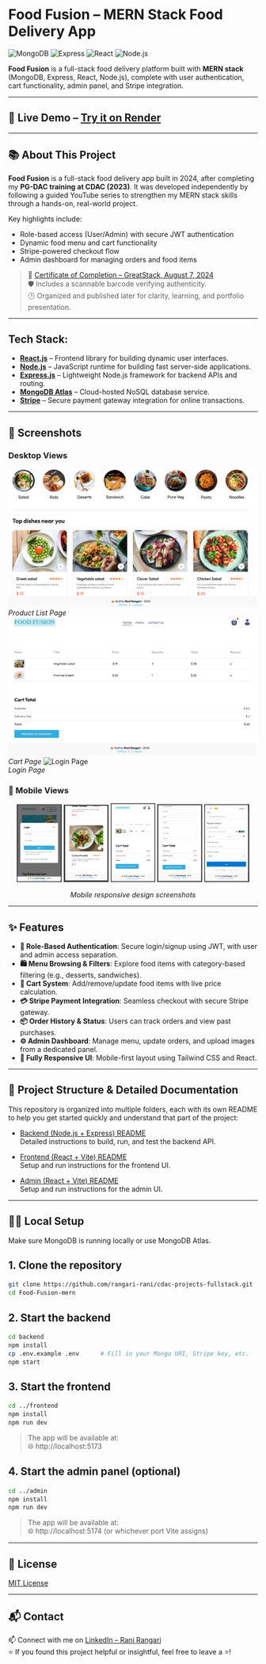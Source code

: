# Food Fusion – MERN Stack Food Delivery App  

![MongoDB](https://img.shields.io/badge/MongoDB-4EA94B?style=for-the-badge&logo=mongodb&logoColor=white)
![Express](https://img.shields.io/badge/Express.js-000000?style=for-the-badge&logo=express&logoColor=white)
![React](https://img.shields.io/badge/React-20232A?style=for-the-badge&logo=react&logoColor=61DAFB)
![Node.js](https://img.shields.io/badge/Node.js-339933?style=for-the-badge&logo=node.js&logoColor=white)


**Food Fusion** is a full-stack food delivery platform built with **MERN stack** (MongoDB, Express, React, Node.js), complete with user authentication, cart functionality, admin panel, and Stripe integration.  

---

## 🚀 Live Demo – [Try it on Render](https://food-ordering-frontend-wu7u.onrender.com/)
---

## 📚 About This Project

**Food Fusion** is a full-stack food delivery app built in 2024, after completing my **PG-DAC training at CDAC (2023)**. It was developed independently by following a guided YouTube series to strengthen my MERN stack skills through a hands-on, real-world project.

Key highlights include:
- Role-based access (User/Admin) with secure JWT authentication
- Dynamic food menu and cart functionality
- Stripe-powered checkout flow
- Admin dashboard for managing orders and food items    

> 📄 [Certificate of Completion – GreatStack, August 7, 2024](https://github.com/rangari-rani/academic-projects-cdac/blob/b38fb4c6f92f5fa2a5ebb13417d6880805e4dfb6/Food-Fusion-mern/Food-delivery-Greatstack.png)  
> 🛡️ Includes a scannable barcode verifying authenticity.  
> 🕒 Organized and published later for clarity, learning, and portfolio presentation.

---

## Tech Stack:

- **[React.js](https://reactjs.org/)** – Frontend library for building dynamic user interfaces.  
- **[Node.js](https://nodejs.org/en/)** – JavaScript runtime for building fast server-side applications.  
- **[Express.js](https://expressjs.com/)** – Lightweight Node.js framework for backend APIs and routing.  
- **[MongoDB Atlas](https://www.mongodb.com/products/platform/atlas-database)** – Cloud-hosted NoSQL database service.  
- **[Stripe](https://stripe.com/in)** – Secure payment gateway integration for online transactions.  
  
---

## 📸 Screenshots

### Desktop Views
![Product List Page](https://github.com/rangari-rani/academic-projects-cdac/blob/50bc1df420561d5193461c74d14bcd5c80c860ef/Food-Fusion-mern/foodhome.png)  
_Product List Page_
![Cart Page](https://github.com/rangari-rani/academic-projects-cdac/blob/50bc1df420561d5193461c74d14bcd5c80c860ef/Food-Fusion-mern/cartpage.png)  
_Cart Page_
![Login Page](https://github.com/rangari-rani/Food-Fusion/blob/105186f572cd4616f726f0d7d4c066ff984dfc99/signinpage.png)  
_Login Page_  

### 📱 Mobile Views  
<p align="center">
  <img src="https://github.com/rangari-rani/academic-projects-cdac/blob/50bc1df420561d5193461c74d14bcd5c80c860ef/Food-Fusion-mern/mobile_signin.png" alt="Mobile Signin Page" width="18%">
  <img src="https://github.com/rangari-rani/academic-projects-cdac/blob/50bc1df420561d5193461c74d14bcd5c80c860ef/Food-Fusion-mern/mobile_foodhome.png" alt="Mobile Product View" width="18%">
  <img src="https://github.com/rangari-rani/academic-projects-cdac/blob/50bc1df420561d5193461c74d14bcd5c80c860ef/Food-Fusion-mern/mobile_cartpage.png" alt="Mobile Cart Page" width="18%">
  <img src="https://github.com/rangari-rani/academic-projects-cdac/blob/50bc1df420561d5193461c74d14bcd5c80c860ef/Food-Fusion-mern/mobile_deliverypage.png" alt="Mobile Delivery Page" width="18%">
  <img src="https://github.com/rangari-rani/academic-projects-cdac/blob/50bc1df420561d5193461c74d14bcd5c80c860ef/Food-Fusion-mern/mobile_payment.png" alt="Mobile Payment Page" width="18%">
</p>

<p align="center"><em>Mobile responsive design screenshots</em></p>

---

## ✨ Features  

- **🔐 Role-Based Authentication**: Secure login/signup using JWT, with user and admin access separation.  
- **🛍 Menu Browsing & Filters**: Explore food items with category-based filtering (e.g., desserts, sandwiches).  
- **🛒 Cart System**: Add/remove/update food items with live price calculation.  
- **💳 Stripe Payment Integration**: Seamless checkout with secure Stripe gateway.  
- **📦 Order History & Status**: Users can track orders and view past purchases.  
- **⚙️ Admin Dashboard**: Manage menu, update orders, and upload images from a dedicated panel.  
- **📱 Fully Responsive UI**: Mobile-first layout using Tailwind CSS and React.

---

## 📁 Project Structure & Detailed Documentation

This repository is organized into multiple folders, each with its own README to help you get started quickly and understand that part of the project:

- [Backend (Node.js + Express) README](backend/README.md)  
  Detailed instructions to build, run, and test the backend API.

- [Frontend (React + Vite) README](frontend/README.md)  
  Setup and run instructions for the frontend UI.

- [Admin (React + Vite) README](admin/README.md)  
  Setup and run instructions for the admin UI.
  
---

## 🧑‍💻 Local Setup  
Make sure MongoDB is running locally or use MongoDB Atlas.  

## 1. Clone the repository

```bash
git clone https://github.com/rangari-rani/cdac-projects-fullstack.git
cd Food-Fusion-mern
```

## 2. Start the backend

```bash
cd backend
npm install
cp .env.example .env      # Fill in your Mongo URI, Stripe key, etc.
npm start
```

## 3. Start the frontend

```bash
cd ../frontend
npm install
npm run dev
```
> The app will be available at:   
> 🌐 http://localhost:5173  

## 4. Start the admin panel (optional)

```bash
cd ../admin
npm install
npm run dev
```
> The app will be available at:   
> 🌐 http://localhost:5174  (or whichever port Vite assigns)
  
---

## 📜 License

[MIT License](LICENSE)

---

## 📬 Contact

📫 Connect with me on [LinkedIn – Rani Rangari](https://www.linkedin.com/in/rani-rangari/)   
⭐ If you found this project helpful or insightful, feel free to leave a ⭐!  
